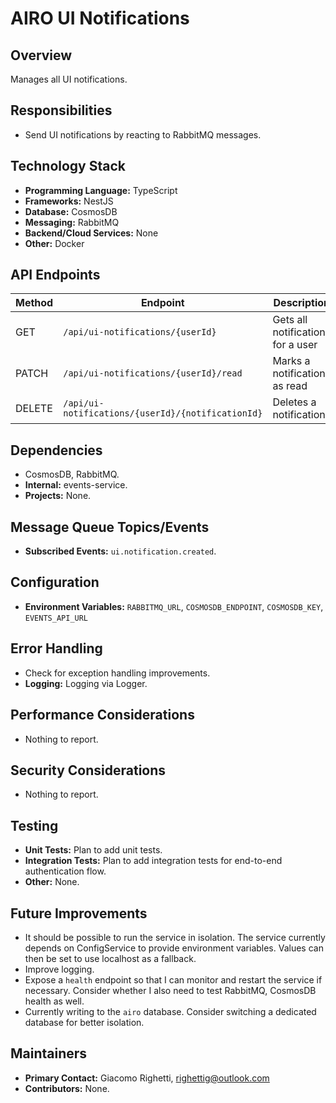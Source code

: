 # AIRO UI Notifications

## Overview
Manages all UI notifications.

## Responsibilities
- Send UI notifications by reacting to RabbitMQ messages.

## Technology Stack
- **Programming Language:** TypeScript
- **Frameworks:** NestJS
- **Database:** CosmosDB
- **Messaging:** RabbitMQ
- **Backend/Cloud Services:** None
- **Other:** Docker

## API Endpoints
| Method | Endpoint                                          | Description                                 |
|--------|---------------------------------------------------|---------------------------------------------|
| GET    | `/api/ui-notifications/{userId}`                  | Gets all notifications for a user           |
| PATCH  | `/api/ui-notifications/{userId}/read`             | Marks a notification as read                |
| DELETE | `/api/ui-notifications/{userId}/{notificationId}` | Deletes a notification                      |

## Dependencies
- CosmosDB, RabbitMQ.
- **Internal:** events-service.
- **Projects:** None.

## Message Queue Topics/Events
- **Subscribed Events:** `ui.notification.created`.

## Configuration
- **Environment Variables:** `RABBITMQ_URL`, `COSMOSDB_ENDPOINT`, `COSMOSDB_KEY`, `EVENTS_API_URL`

## Error Handling
- Check for exception handling improvements.
- **Logging:** Logging via Logger.

## Performance Considerations
- Nothing to report.

## Security Considerations
- Nothing to report.

## Testing
- **Unit Tests:** Plan to add unit tests.
- **Integration Tests:** Plan to add integration tests for end-to-end authentication flow.
- **Other:** None.

## Future Improvements
- It should be possible to run the service in isolation. The service currently depends on ConfigService to provide environment variables. Values can then be set to use localhost as a fallback. 
- Improve logging.
- Expose a `health` endpoint so that I can monitor and restart the service if necessary. Consider whether I also need to test RabbitMQ, CosmosDB health as well.
- Currently writing to the `airo` database. Consider switching a dedicated database for better isolation.

## Maintainers
- **Primary Contact:** Giacomo Righetti, righettig@outlook.com
- **Contributors:** None.
